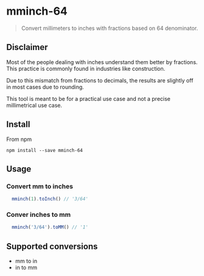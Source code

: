 # mminch-64

> Convert millimeters to inches with fractions based on 64 denominator.

## Disclaimer

Most of the people dealing with inches understand them better by fractions.
This practice is commonly found in industries like construction.

Due to this mismatch from fractions to decimals, the results are slightly off
in most cases due to rounding.

This tool is meant to be for a practical use case and not a precise millimetrical use case.

## Install

From npm

`npm install --save mminch-64`

## Usage

### Convert mm to inches

```js
  mminch(1).toInch() // '3/64'
```

### Conver inches to mm

```js
  mminch('3/64').toMM() // '1'
```

## Supported conversions

- mm to in
- in to mm



